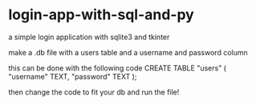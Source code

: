# login-app-with-sql-and-py
a simple login application with sqlite3 and tkinter

make a .db file with a users table and a username and password column 

this can be done with the following code
CREATE TABLE "users" (
	"username"	TEXT,
	"password"	TEXT
);

then change the code to fit your db and run the file!
